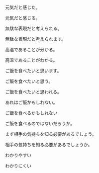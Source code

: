 元気だと感じた。

元気だと感じる。

無駄な表現だと考えられる。

無駄な表現だと考えられます。

高温であることが分かる。

高温であることがわかる。

ご飯を食べたいと思います。

ご飯を食べたいと思う。

ご飯を食べたいと思われる。

あれはご飯かもしれない。

ご飯を食べるかもしれない

ご飯を食べるのではないだろうか。

まず相手の気持ちを知る必要があるでしょう。

相手の気持ちを知る必要があるでしょうか。

わかりやすい

わかりにくい
